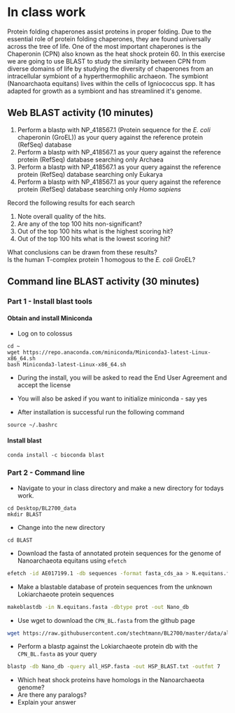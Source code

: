 # In class work
Protein folding chaperones assist proteins in proper folding.  Due to the essential role of protein folding chaperones, they are found universally across the tree of life.  One of the most important chaperones is the Chaperonin (CPN) also known as the heat shock protein 60.  In this exercise we are going to use BLAST to study the similarity between CPN from diverse domains of life by studying the diversity of chaperones from an intracellular symbiont of a hyperthermophilic archaeon.  The symbiont (Nanoarchaota equitans) lives within the cells of Igniococcus spp.  It has adapted for growth as a symbiont and has streamlined it's genome.

## Web BLAST activity (10 minutes)
1. Perform a blastp with NP_418567.1 (Protein sequence for the *E. coli* chaperonin (GroEL)) as your query against the reference protein (RefSeq) database  
1. Perform a blastp with NP_418567.1 as your query against the reference protein (RefSeq) database searching only Archaea   
1. Perform a blastp with NP_418567.1 as your query against the reference protein (RefSeq) database searching only Eukarya
1. Perform a blastp with NP_418567.1 as your query against the reference protein (RefSeq) database searching only *Homo sapiens*

Record the following results for each search
1. Note overall quality of the hits.  
1. Are any of the top 100 hits non-significant?
1. Out of the top 100 hits what is the highest scoring hit?
1. Out of the top 100 hits what is the lowest scoring hit?

What conclusions can be drawn from these results?  
Is the human T-complex protein 1 homogous to the *E. coli* GroEL?

## Command line BLAST activity (30 minutes)
### Part 1 - Install blast tools
#### Obtain and install Miniconda
- Log on to colossus

```{BASH}
cd ~
wget https://repo.anaconda.com/miniconda/Miniconda3-latest-Linux-x86_64.sh
bash Miniconda3-latest-Linux-x86_64.sh
```
- During the install, you will be asked to read the End User Agreement and accept the license
- You will also be asked if you want to initialize miniconda - say yes

- After installation is successful run the following command
```{BASH}
source ~/.bashrc
```

#### Install blast

```{BASH}
conda install -c bioconda blast
```

### Part 2 - Command line

- Navigate to your in class directory and make a new directory for todays work.
```{BASH}
cd Desktop/BL2700_data
mkdir BLAST
```
- Change into the new directory
```{BASH}
cd BLAST
```
- Download the fasta of annotated protein sequences for the genome of Nanoarchaeota equitans using `efetch`
```BASH
efetch -id AE017199.1 -db sequences -format fasta_cds_aa > N.equitans.fasta
```

- Make a blastable database of protein sequences from the unknown Lokiarchaeote protein sequences
```BASH
makeblastdb -in N.equitans.fasta -dbtype prot -out Nano_db
```

- Use wget to download the `CPN_BL.fasta` from the github page
```BASH
wget https://raw.githubusercontent.com/stechtmann/BL2700/master/data/all_HSP.fasta
```

- Perform a blastp against the Lokiarchaeote protein db with the `CPN_BL.fasta` as your query  
```BASH
blastp -db Nano_db -query all_HSP.fasta -out HSP_BLAST.txt -outfmt 7
```

- Which heat shock proteins have homologs in the Nanoarchaeota genome?
- Are there any paralogs?
- Explain your answer
